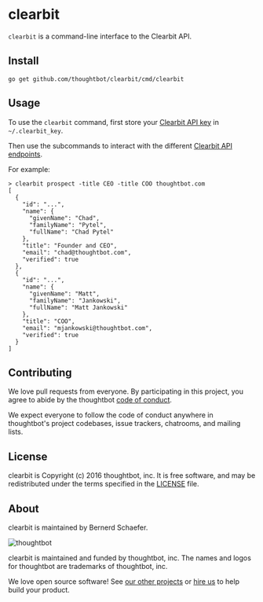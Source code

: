 clearbit
========

`clearbit` is a command-line interface to the Clearbit API.

Install
-------

```
go get github.com/thoughtbot/clearbit/cmd/clearbit
```

Usage
-----

To use the `clearbit` command,
first store your [Clearbit API key][clearbit-api-key] in `~/.clearbit_key`.

Then use the subcommands to interact with the different
[Clearbit API endpoints][clearbit-api].

For example:

```
> clearbit prospect -title CEO -title COO thoughtbot.com
[
  {
    "id": "...",
    "name": {
      "givenName": "Chad",
      "familyName": "Pytel",
      "fullName": "Chad Pytel"
    },
    "title": "Founder and CEO",
    "email": "chad@thoughtbot.com",
    "verified": true
  },
  {
    "id": "...",
    "name": {
      "givenName": "Matt",
      "familyName": "Jankowski",
      "fullName": "Matt Jankowski"
    },
    "title": "COO",
    "email": "mjankowski@thoughtbot.com",
    "verified": true
  }
]
```

  [clearbit-api]: https://clearbit.com/docs
  [clearbit-api-key]: https://dashboard.clearbit.com/keys

Contributing
------------

We love pull requests from everyone.
By participating in this project,
you agree to abide by the thoughtbot [code of conduct].

[code of conduct]: https://thoughtbot.com/open-source-code-of-conduct

We expect everyone to follow the code of conduct
anywhere in thoughtbot's project codebases,
issue trackers, chatrooms, and mailing lists.

License
-------

clearbit is Copyright (c) 2016 thoughtbot, inc. It is free software,
and may be redistributed under the terms specified in the [LICENSE] file.

[LICENSE]: /LICENSE

About
-----

clearbit is maintained by Bernerd Schaefer.

![thoughtbot](https://thoughtbot.com/logo.png)

clearbit is maintained and funded by thoughtbot, inc.
The names and logos for thoughtbot are trademarks of thoughtbot, inc.

We love open source software!
See [our other projects][community]
or [hire us][hire] to help build your product.

[community]: https://thoughtbot.com/community?utm_source=github
[hire]: https://thoughtbot.com/hire-us?utm_source=github

